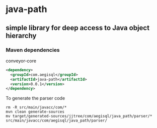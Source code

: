 # java-path
## simple library for deep access to Java object hierarchy
### Maven dependencies
conveyor-core
```xml
<dependency>
  <groupId>com.aegisql</groupId>
  <artifactId>java-path</artifactId>
  <version>0.0.1</version>
</dependency>
```

To generate the parser code
```shell script
rm -R src/main/javacc/com/* 
mvn clean generate-sources 
mv target/generated-sources/jjtree/com/aegisql/java_path/parser/* src/main/javacc/com/aegisql/java_path/parser/
```
